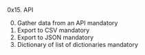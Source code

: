 0x15. API

0. Gather data from an API mandatory
1. Export to CSV mandatory
2. Export to JSON mandatory
3. Dictionary of list of dictionaries mandatory
